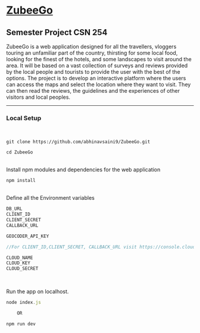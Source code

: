 # [ZubeeGo](https://zubeego.herokuapp.com/)

## Semester Project CSN 254

ZubeeGo is a web application designed for all the travellers, vloggers touring an unfamiliar part
of the country, thirsting for some local food, looking for the finest of the hotels, and some
landscapes to visit around the area. It will be based on a vast collection of surveys and reviews
provided by the local people and tourists to provide the user with the best of the options. The
project is to develop an interactive platform where the users can access the maps and select the
location where they want to visit. They can then read the reviews, the guidelines and the
experiences of other visitors and local peoples.

<hr></hr>

### Local Setup
<br>

```
git clone https://github.com/abhinavsaini9/ZubeeGo.git

cd ZubeeGo
```
<br/>
Install npm modules and dependencies for the web application 

`npm install `

<br/>
Define all the Environment variables <br/>

```js
DB_URL
CLIENT_ID
CLIENT_SECRET 
CALLBACK_URL

GEOCODER_API_KEY 

//For CLIENT_ID,CLIENT_SECRET, CALLBACK_URL visit https://console.cloud.google.com/ and setup OAuth Client.

CLOUD_NAME
CLOUD_KEY 
CLOUD_SECRET
```

<br/>

Run the app on localhost.

```js
node index.js

    OR

npm run dev
```






